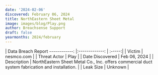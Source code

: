 ```yaml
---
date: '2024-02-06'
discovered: February 06, 2024
title: NorthEastern Sheet Metal
image: images/blog/Play.png
author: Breachsense Support
draft: false
yearmonths: 2024/february
---
```



| Data Breach Report
------------:     |:-------------:    | :-----:|
| Victim      | nesmco.com      | 
| Threat Actor      | Play      | 
| Date Discovered      | Feb 06, 2024      | 
| Description      | NorthEastern Sheet Metal Co., Inc. offers commercial duct system fabrication and installation.      | 
| Leak Size      | Unknown      | 

